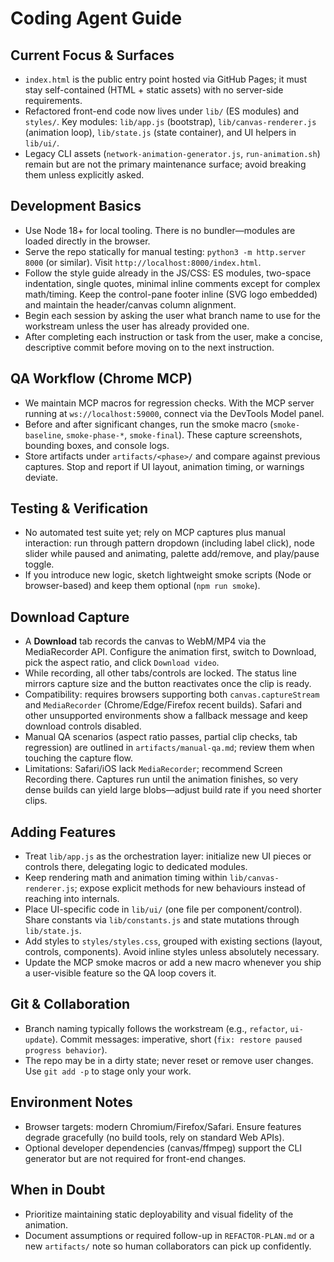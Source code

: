 # Coding Agent Guide

## Current Focus & Surfaces
- `index.html` is the public entry point hosted via GitHub Pages; it must stay self-contained (HTML + static assets) with no server-side requirements.
- Refactored front-end code now lives under `lib/` (ES modules) and `styles/`. Key modules: `lib/app.js` (bootstrap), `lib/canvas-renderer.js` (animation loop), `lib/state.js` (state container), and UI helpers in `lib/ui/`.
- Legacy CLI assets (`network-animation-generator.js`, `run-animation.sh`) remain but are not the primary maintenance surface; avoid breaking them unless explicitly asked.

## Development Basics
- Use Node 18+ for local tooling. There is no bundler—modules are loaded directly in the browser.
- Serve the repo statically for manual testing: `python3 -m http.server 8000` (or similar). Visit `http://localhost:8000/index.html`.
- Follow the style guide already in the JS/CSS: ES modules, two-space indentation, single quotes, minimal inline comments except for complex math/timing. Keep the control-pane footer inline (SVG logo embedded) and maintain the header/canvas column alignment.
- Begin each session by asking the user what branch name to use for the workstream unless the user has already provided one.
- After completing each instruction or task from the user, make a concise, descriptive commit before moving on to the next instruction.

## QA Workflow (Chrome MCP)
- We maintain MCP macros for regression checks. With the MCP server running at `ws://localhost:59000`, connect via the DevTools Model panel.
- Before and after significant changes, run the smoke macro (`smoke-baseline`, `smoke-phase-*`, `smoke-final`). These capture screenshots, bounding boxes, and console logs.
- Store artifacts under `artifacts/<phase>/` and compare against previous captures. Stop and report if UI layout, animation timing, or warnings deviate.

## Testing & Verification
- No automated test suite yet; rely on MCP captures plus manual interaction: run through pattern dropdown (including label click), node slider while paused and animating, palette add/remove, and play/pause toggle.
- If you introduce new logic, sketch lightweight smoke scripts (Node or browser-based) and keep them optional (`npm run smoke`).

## Download Capture
- A **Download** tab records the canvas to WebM/MP4 via the MediaRecorder API. Configure the animation first, switch to Download, pick the aspect ratio, and click `Download video`.
- While recording, all other tabs/controls are locked. The status line mirrors capture size and the button reactivates once the clip is ready.
- Compatibility: requires browsers supporting both `canvas.captureStream` and `MediaRecorder` (Chrome/Edge/Firefox recent builds). Safari and other unsupported environments show a fallback message and keep download controls disabled.
- Manual QA scenarios (aspect ratio passes, partial clip checks, tab regression) are outlined in `artifacts/manual-qa.md`; review them when touching the capture flow.
- Limitations: Safari/iOS lack `MediaRecorder`; recommend Screen Recording there. Captures run until the animation finishes, so very dense builds can yield large blobs—adjust build rate if you need shorter clips.

## Adding Features
- Treat `lib/app.js` as the orchestration layer: initialize new UI pieces or controls there, delegating logic to dedicated modules.
- Keep rendering math and animation timing within `lib/canvas-renderer.js`; expose explicit methods for new behaviours instead of reaching into internals.
- Place UI-specific code in `lib/ui/` (one file per component/control). Share constants via `lib/constants.js` and state mutations through `lib/state.js`.
- Add styles to `styles/styles.css`, grouped with existing sections (layout, controls, components). Avoid inline styles unless absolutely necessary.
- Update the MCP smoke macros or add a new macro whenever you ship a user-visible feature so the QA loop covers it.

## Git & Collaboration
- Branch naming typically follows the workstream (e.g., `refactor`, `ui-update`). Commit messages: imperative, short (`fix: restore paused progress behavior`).
- The repo may be in a dirty state; never reset or remove user changes. Use `git add -p` to stage only your work.

## Environment Notes
- Browser targets: modern Chromium/Firefox/Safari. Ensure features degrade gracefully (no build tools, rely on standard Web APIs).
- Optional developer dependencies (canvas/ffmpeg) support the CLI generator but are not required for front-end changes.

## When in Doubt
- Prioritize maintaining static deployability and visual fidelity of the animation.
- Document assumptions or required follow-up in `REFACTOR-PLAN.md` or a new `artifacts/` note so human collaborators can pick up confidently.
